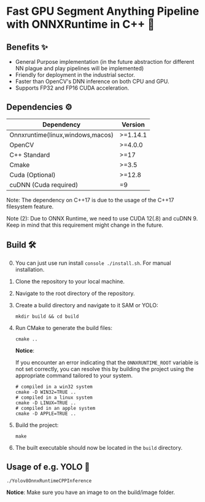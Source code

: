 # Fast GPU Segment Anything Pipeline with ONNXRuntime in C++ 🦾



## Benefits ✨

- General Purpose implementation (in the future abstraction for different NN plague and play pipelines will be implemented)
- Friendly for deployment in the industrial sector.
- Faster than OpenCV's DNN inference on both CPU and GPU.
- Supports FP32 and FP16 CUDA acceleration.



## Dependencies ⚙️

| Dependency                       | Version       |
| -------------------------------- | ------------- |
| Onnxruntime(linux,windows,macos) | >=1.14.1      |
| OpenCV                           | >=4.0.0       |
| C++ Standard                     | >=17          |
| Cmake                            | >=3.5         |
| Cuda (Optional)                  | >=12.8        |
| cuDNN (Cuda required)            | =9            |

Note: The dependency on C++17 is due to the usage of the C++17 filesystem feature.

Note (2): Due to ONNX Runtime, we need to use CUDA 12(.8) and cuDNN 9. Keep in mind that this requirement might change in the future.


## Build 🛠️

0. You can just use run install ```console ./install.sh```. For manual installation.

1. Clone the repository to your local machine.

2. Navigate to the root directory of the repository.

3. Create a build directory and navigate to it SAM or YOLO:

   ```console
   mkdir build && cd build
   ```

4. Run CMake to generate the build files:

   ```console
   cmake ..
   ```

   **Notice**:

   If you encounter an error indicating that the `ONNXRUNTIME_ROOT` variable is not set correctly, you can resolve this by building the project using the appropriate command tailored to your system.

   ```console
   # compiled in a win32 system
   cmake -D WIN32=TRUE ..
   # compiled in a linux system
   cmake -D LINUX=TRUE ..
   # compiled in an apple system
   cmake -D APPLE=TRUE ..
   ```

5. Build the project:

   ```console
   make
   ```

6. The built executable should now be located in the `build` directory.

## Usage of e.g. YOLO 🚀
   ```console
   ./Yolov8OnnxRuntimeCPPInference
   ```

   **Notice**:
   Make sure you have an image to on the build/image folder.
